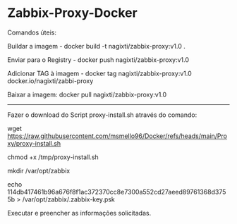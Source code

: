 # Zabbix-Proxy-Docker

Comandos úteis: 

Buildar a imagem - docker build -t nagixti/zabbix-proxy:v1.0 .

Enviar para o Registry - docker push nagixti/zabbix-proxy:v1.0

Adicionar TAG à imagem - docker tag nagixti/zabbix-proxy:v1.0 docker.io/nagixti/zabbi-proxy

Baixar a imagem: docker pull nagixti/zabbix-proxy:v1.0

-----

Fazer o download do Script proxy-install.sh através do comando: 

wget https://raw.githubusercontent.com/msmello96/Docker/refs/heads/main/Proxy/proxy-install.sh

chmod +x /tmp/proxy-install.sh

mkdir /var/opt/zabbix

echo 114db417461b96a676f8f1ac372370cc8e7300a552cd27aeed89761368d3755b > /var/opt/zabbix/.zabbix-key.psk

Executar e preencher as informações solicitadas.


